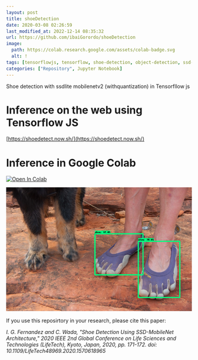 ```yaml
---
layout: post
title: shoeDetection
date: 2020-03-08 02:26:59 
last_modified_at: 2022-12-14 08:35:32 
url: https://github.com/ibaiGorordo/shoeDetection
image:
  path: https://colab.research.google.com/assets/colab-badge.svg
  alt: !
tags: [tensorflowjs, tensorflow, shoe-detection, object-detection, ssd-mobilenetv2, quantization]
categories: ["Repository", Jupyter Notebook]
---
```

Shoe detection with ssdlite mobilenetv2 (withquantization) in Tensorfllow js 

# Inference on the web using Tensorflow JS
[https://shoedetect.now.sh/](https://shoedetect.now.sh/)

# Inference in Google Colab
[![Open In Colab](https://colab.research.google.com/assets/colab-badge.svg)](https://colab.research.google.com/github/ibaiGorordo/shoeDetection/raw/master/Python%20inference/Python_inference.ipynb)

![Shoe inference example](https://github.com/ibaiGorordo/shoeDetection/raw/master/doc/img/detectedShoes.png)

If you use this reposirtory in your research, please cite this paper:

*I. G. Fernandez and C. Wada, "Shoe Detection Using SSD-MobileNet Architecture," 2020 IEEE 2nd Global Conference on Life Sciences and Technologies (LifeTech), Kyoto, Japan, 2020, pp. 171-172.
doi: 10.1109/LifeTech48969.2020.1570618965*
